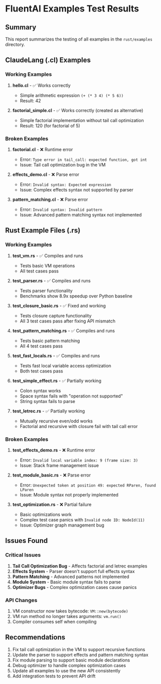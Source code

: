 # FluentAI Examples Test Results

## Summary

This report summarizes the testing of all examples in the `rust/examples` directory.

## ClaudeLang (.cl) Examples

### Working Examples
1. **hello.cl** - ✅ Works correctly
   - Simple arithmetic expression `(+ (* 3 4) (* 5 6))`
   - Result: 42

2. **factorial_simple.cl** - ✅ Works correctly (created as alternative)
   - Simple factorial implementation without tail call optimization
   - Result: 120 (for factorial of 5)

### Broken Examples
1. **factorial.cl** - ❌ Runtime error
   - Error: `Type error in tail_call: expected function, got int`
   - Issue: Tail call optimization bug in the VM

2. **effects_demo.cl** - ❌ Parse error
   - Error: `Invalid syntax: Expected expression`
   - Issue: Complex effects syntax not supported by parser

3. **pattern_matching.cl** - ❌ Parse error
   - Error: `Invalid syntax: Invalid pattern`
   - Issue: Advanced pattern matching syntax not implemented

## Rust Example Files (.rs)

### Working Examples
1. **test_vm.rs** - ✅ Compiles and runs
   - Tests basic VM operations
   - All test cases pass

2. **test_parser.rs** - ✅ Compiles and runs
   - Tests parser functionality
   - Benchmarks show 8.9x speedup over Python baseline

3. **test_closure_basic.rs** - ✅ Fixed and working
   - Tests closure capture functionality
   - All 3 test cases pass after fixing API mismatch

4. **test_pattern_matching.rs** - ✅ Compiles and runs
   - Tests basic pattern matching
   - All 4 test cases pass

5. **test_fast_locals.rs** - ✅ Compiles and runs
   - Tests fast local variable access optimization
   - Both test cases pass

6. **test_simple_effect.rs** - ✅ Partially working
   - Colon syntax works
   - Space syntax fails with "operation not supported"
   - String syntax fails to parse

7. **test_letrec.rs** - ✅ Partially working
   - Mutually recursive even/odd works
   - Factorial and recursive with closure fail with tail call error

### Broken Examples
1. **test_effects_demo.rs** - ❌ Runtime error
   - Error: `Invalid local variable index: 9 (frame size: 3)`
   - Issue: Stack frame management issue

2. **test_module_basic.rs** - ❌ Parse error
   - Error: `Unexpected token at position 49: expected RParen, found LParen`
   - Issue: Module syntax not properly implemented

3. **test_optimization.rs** - ❌ Partial failure
   - Basic optimizations work
   - Complex test case panics with `Invalid node ID: NodeId(11)`
   - Issue: Optimizer graph management bug

## Issues Found

### Critical Issues
1. **Tail Call Optimization Bug** - Affects factorial and letrec examples
2. **Effects System** - Parser doesn't support full effects syntax
3. **Pattern Matching** - Advanced patterns not implemented
4. **Module System** - Basic module syntax fails to parse
5. **Optimizer Bugs** - Complex optimization cases cause panics

### API Changes
1. VM constructor now takes bytecode: `VM::new(bytecode)`
2. VM run method no longer takes arguments: `vm.run()`
3. Compiler consumes self when compiling

## Recommendations

1. Fix tail call optimization in the VM to support recursive functions
2. Update the parser to support effects and pattern matching syntax
3. Fix module parsing to support basic module declarations
4. Debug optimizer to handle complex optimization cases
5. Update all examples to use the new API consistently
6. Add integration tests to prevent API drift